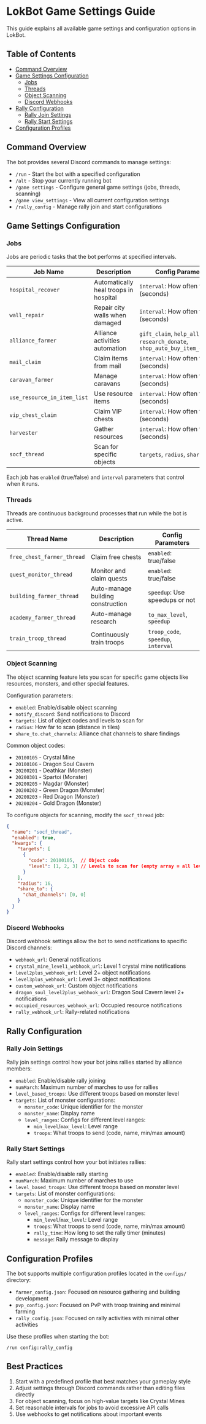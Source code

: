 
# LokBot Game Settings Guide

This guide explains all available game settings and configuration options in LokBot.

## Table of Contents
- [Command Overview](#command-overview)
- [Game Settings Configuration](#game-settings-configuration)
  - [Jobs](#jobs)
  - [Threads](#threads)
  - [Object Scanning](#object-scanning)
  - [Discord Webhooks](#discord-webhooks)
- [Rally Configuration](#rally-configuration)
  - [Rally Join Settings](#rally-join-settings)
  - [Rally Start Settings](#rally-start-settings)
- [Configuration Profiles](#configuration-profiles)

## Command Overview

The bot provides several Discord commands to manage settings:

- `/run` - Start the bot with a specified configuration
- `/alt` - Stop your currently running bot
- `/game settings` - Configure general game settings (jobs, threads, scanning)
- `/game view_settings` - View all current configuration settings
- `/rally_config` - Manage rally join and start configurations

## Game Settings Configuration

### Jobs

Jobs are periodic tasks that the bot performs at specified intervals.

| Job Name | Description | Config Parameters |
|----------|-------------|-------------------|
| `hospital_recover` | Automatically heal troops in hospital | `interval`: How often to check (seconds) |
| `wall_repair` | Repair city walls when damaged | `interval`: How often to check (seconds) |
| `alliance_farmer` | Alliance activities automation | `gift_claim`, `help_all`, `research_donate`, `shop_auto_buy_item_code_list` |
| `mail_claim` | Claim items from mail | `interval`: How often to check (seconds) |
| `caravan_farmer` | Manage caravans | `interval`: How often to check (seconds) |
| `use_resource_in_item_list` | Use resource items | `interval`: How often to check (seconds) |
| `vip_chest_claim` | Claim VIP chests | `interval`: How often to check (seconds) |
| `harvester` | Gather resources | `interval`: How often to check (seconds) |
| `socf_thread` | Scan for specific objects | `targets`, `radius`, `share_to` |

Each job has `enabled` (true/false) and `interval` parameters that control when it runs.

### Threads

Threads are continuous background processes that run while the bot is active.

| Thread Name | Description | Config Parameters |
|-------------|-------------|-------------------|
| `free_chest_farmer_thread` | Claim free chests | `enabled`: true/false |
| `quest_monitor_thread` | Monitor and claim quests | `enabled`: true/false |
| `building_farmer_thread` | Auto-manage building construction | `speedup`: Use speedups or not |
| `academy_farmer_thread` | Auto-manage research | `to_max_level`, `speedup` |
| `train_troop_thread` | Continuously train troops | `troop_code`, `speedup`, `interval` |

### Object Scanning

The object scanning feature lets you scan for specific game objects like resources, monsters, and other special features.

Configuration parameters:
- `enabled`: Enable/disable object scanning
- `notify_discord`: Send notifications to Discord
- `targets`: List of object codes and levels to scan for
- `radius`: How far to scan (distance in tiles)
- `share_to.chat_channels`: Alliance chat channels to share findings

Common object codes:
- `20100105` - Crystal Mine
- `20100106` - Dragon Soul Cavern
- `20200201` - Deathkar (Monster)
- `20200301` - Spartoi (Monster)
- `20200205` - Magdar (Monster)
- `20200202` - Green Dragon (Monster)
- `20200203` - Red Dragon (Monster)
- `20200204` - Gold Dragon (Monster)

To configure objects for scanning, modify the `socf_thread` job:
```json
{
  "name": "socf_thread",
  "enabled": true,
  "kwargs": {
    "targets": [
      {
        "code": 20100105,  // Object code
        "level": [1, 2, 3] // Levels to scan for (empty array = all levels)
      }
    ],
    "radius": 16,
    "share_to": {
      "chat_channels": [0, 0]
    }
  }
}
```

### Discord Webhooks

Discord webhook settings allow the bot to send notifications to specific Discord channels:

- `webhook_url`: General notifications
- `crystal_mine_level1_webhook_url`: Level 1 crystal mine notifications
- `level2plus_webhook_url`: Level 2+ object notifications
- `level3plus_webhook_url`: Level 3+ object notifications
- `custom_webhook_url`: Custom object notifications
- `dragon_soul_level2plus_webhook_url`: Dragon Soul Cavern level 2+ notifications
- `occupied_resources_webhook_url`: Occupied resource notifications
- `rally_webhook_url`: Rally-related notifications

## Rally Configuration

### Rally Join Settings

Rally join settings control how your bot joins rallies started by alliance members:

- `enabled`: Enable/disable rally joining
- `numMarch`: Maximum number of marches to use for rallies
- `level_based_troops`: Use different troops based on monster level
- `targets`: List of monster configurations:
  - `monster_code`: Unique identifier for the monster
  - `monster_name`: Display name
  - `level_ranges`: Configs for different level ranges:
    - `min_level`/`max_level`: Level range
    - `troops`: What troops to send (code, name, min/max amount)

### Rally Start Settings

Rally start settings control how your bot initiates rallies:

- `enabled`: Enable/disable rally starting
- `numMarch`: Maximum number of marches to use
- `level_based_troops`: Use different troops based on monster level
- `targets`: List of monster configurations:
  - `monster_code`: Unique identifier for the monster
  - `monster_name`: Display name
  - `level_ranges`: Configs for different level ranges:
    - `min_level`/`max_level`: Level range
    - `troops`: What troops to send (code, name, min/max amount)
    - `rally_time`: How long to set the rally timer (minutes)
    - `message`: Rally message to display

## Configuration Profiles

The bot supports multiple configuration profiles located in the `configs/` directory:

- `farmer_config.json`: Focused on resource gathering and building development
- `pvp_config.json`: Focused on PvP with troop training and minimal farming
- `rally_config.json`: Focused on rally activities with minimal other activities

Use these profiles when starting the bot:
```
/run config:rally_config
```

## Best Practices

1. Start with a predefined profile that best matches your gameplay style
2. Adjust settings through Discord commands rather than editing files directly
3. For object scanning, focus on high-value targets like Crystal Mines
4. Set reasonable intervals for jobs to avoid excessive API calls
5. Use webhooks to get notifications about important events

